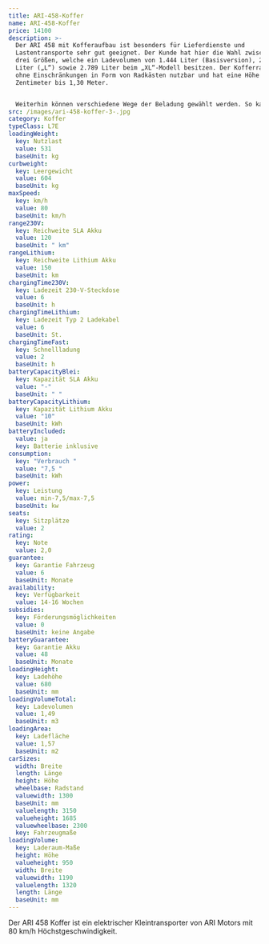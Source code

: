 ```yaml
---
title: ARI-458-Koffer
name: ARI-458-Koffer
price: 14100
description: >-
  Der ARI 458 mit Kofferaufbau ist besonders für Lieferdienste und
  Lastentransporte sehr gut geeignet. Der Kunde hat hier die Wahl zwischen den
  drei Größen, welche ein Ladevolumen von 1.444 Liter (Basisversion), 2.131
  Liter („L“) sowie 2.789 Liter beim „XL“-Modell besitzen. Der Kofferraum ist
  ohne Einschränkungen in Form von Radkästen nutzbar und hat eine Höhe von 95
  Zentimeter bis 1,30 Meter.


  Weiterhin können verschiedene Wege der Beladung gewählt werden. So kann der Koffer mit zwei Flügeltüren am Heck geordert werden, welche es mit verschiedenen Verschluss-Systemen gibt, um zum Beispiel für Lieferdienste ein einfaches Öffnen mit einer Hand möglich zu machen. Alternativ gibt es auch eine „Rolltor“-Variante, bei der die Heckklappe nach oben eingerollt wird. Für das mehrseitige Beladen der Box sind Seitentüren verfügbar, welche gerade im Falle von kleinteiliger Ladung von Vorteil sind.
src: /images/ari-458-koffer-3-.jpg
category: Koffer
typeClass: L7E
loadingWeight:
  key: Nutzlast
  value: 531
  baseUnit: kg
curbweight:
  key: Leergewicht
  value: 604
  baseUnit: kg
maxSpeed:
  key: km/h
  value: 80
  baseUnit: km/h
range230V:
  key: Reichweite SLA Akku
  value: 120
  baseUnit: " km"
rangeLithium:
  key: Reichweite Lithium Akku
  value: 150
  baseUnit: km
chargingTime230V:
  key: Ladezeit 230-V-Steckdose
  value: 6
  baseUnit: h
chargingTimeLithium:
  key: Ladezeit Typ 2 Ladekabel
  value: 6
  baseUnit: St.
chargingTimeFast:
  key: Schnellladung
  value: 2
  baseUnit: h
batteryCapacityBlei:
  key: Kapazität SLA Akku
  value: "-"
  baseUnit: " "
batteryCapacityLithium:
  key: Kapazität Lithium Akku
  value: "10"
  baseUnit: kWh
batteryIncluded:
  value: ja
  key: Batterie inklusive
consumption:
  key: "Verbrauch "
  value: "7,5 "
  baseUnit: kWh
power:
  key: Leistung
  value: min-7,5/max-7,5
  baseUnit: kw
seats:
  key: Sitzplätze
  value: 2
rating:
  key: Note
  value: 2,0
guarantee:
  key: Garantie Fahrzeug
  value: 6
  baseUnit: Monate
availability:
  key: Verfügbarkeit
  value: 14-16 Wochen
subsidies:
  key: Förderungsmöglichkeiten
  value: 0
  baseUnit: keine Angabe
batteryGuarantee:
  key: Garantie Akku
  value: 48
  baseUnit: Monate
loadingHeight:
  key: Ladehöhe
  value: 680
  baseUnit: mm
loadingVolumeTotal:
  key: Ladevolumen
  value: 1,49
  baseUnit: m3
loadingArea:
  key: Ladefläche
  value: 1,57
  baseUnit: m2
carSizes:
  width: Breite
  length: Länge
  height: Höhe
  wheelbase: Radstand
  valuewidth: 1300
  baseUnit: mm
  valuelength: 3150
  valueheight: 1685
  valuewheelbase: 2300
  key: Fahrzeugmaße
loadingVolume:
  key: Laderaum-Maße
  height: Höhe
  valueheight: 950
  width: Breite
  valuewidth: 1190
  valuelength: 1320
  length: Länge
  baseUnit: mm
---
```

Der ARI 458 Koffer ist ein elektrischer Kleintransporter von ARI Motors mit 80 km/h Höchstgeschwindigkeit.